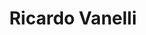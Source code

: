 ---
title: "Ricardo Vanelli"
url: /ciudad-autonoma-de-buenos-aires/ricardo-vanelli/
shop: Friseur
---
